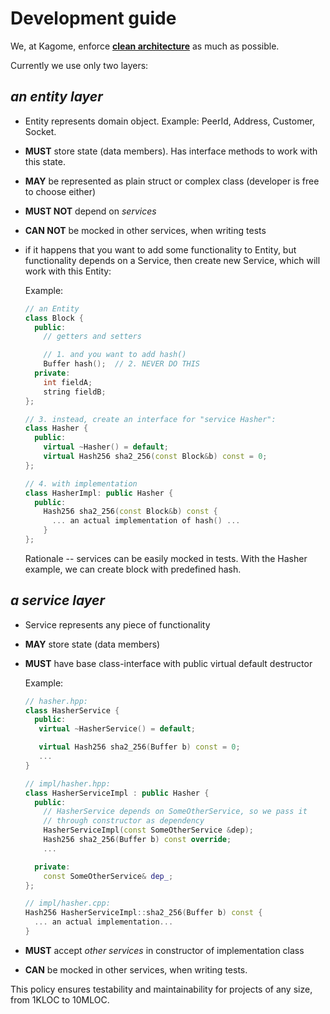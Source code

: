 # Development guide

We, at Kagome, enforce [**clean architecture**](https://blog.cleancoder.com/uncle-bob/2012/08/13/the-clean-architecture.html) as much as possible.

Currently we use only two layers:

## *an entity layer*

- Entity represents domain object. Example: PeerId, Address, Customer, Socket.
- **MUST** store state (data members). Has interface methods to work with this state.
- **MAY** be represented as plain struct or complex class (developer is free to choose either)
- **MUST NOT** depend on *services*
- **CAN NOT** be mocked in other services, when writing tests
- if it happens that you want to add some functionality to Entity, but functionality depends on a Service, then create new Service, which will work with this Entity:

  Example:
  ```C++
  // an Entity
  class Block {
    public:
      // getters and setters

      // 1. and you want to add hash()
      Buffer hash();  // 2. NEVER DO THIS
    private:
      int fieldA;
      string fieldB;
  };

  // 3. instead, create an interface for "service Hasher":
  class Hasher {
    public:
      virtual ~Hasher() = default;
      virtual Hash256 sha2_256(const Block&b) const = 0;
  };

  // 4. with implementation
  class HasherImpl: public Hasher {
    public:
      Hash256 sha2_256(const Block&b) const {
        ... an actual implementation of hash() ...
      }
  };

  ```
  Rationale -- services can be easily mocked in tests. With the Hasher example, we can create block with predefined hash.

## *a service layer*

- Service represents any piece of functionality
- **MAY** store state (data members)
- **MUST** have base class-interface with public virtual default destructor

  Example:
  ```C++
  // hasher.hpp:
  class HasherService {
    public:
     virtual ~HasherService() = default;

     virtual Hash256 sha2_256(Buffer b) const = 0;
     ...
  }

  // impl/hasher.hpp:
  class HasherServiceImpl : public Hasher {
    public:
      // HasherService depends on SomeOtherService, so we pass it
      // through constructor as dependency
      HasherServiceImpl(const SomeOtherService &dep);
      Hash256 sha2_256(Buffer b) const override;
      ...

    private:
      const SomeOtherService& dep_;
  };

  // impl/hasher.cpp:
  Hash256 HasherServiceImpl::sha2_256(Buffer b) const {
    ... an actual implementation...
  }
  ```
- **MUST** accept *other services* in constructor of implementation class
- **CAN** be mocked in other services, when writing tests.


This policy ensures testability and maintainability for projects of any size, from 1KLOC to 10MLOC.
